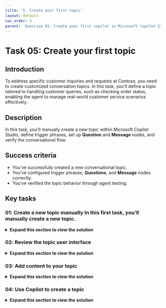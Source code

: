 ```yaml
---
title: '5. Create your first topic'
layout: default
nav_order: 5
parent: 'Exercise 01: Create your first copilot in Microsoft Copilot Studio'
---
```


# Task 05: Create your first topic

## Introduction

To address specific customer inquiries and requests at Contoso, you need to create customized conversation topics. In this task, you'll define a topic tailored to handling customer queries, such as checking order status, enabling the agent to manage real-world customer service scenarios effectively.

## Description

In this task, you'll manually create a new topic within Microsoft Copilot Studio, define trigger phrases, set up **Question** and **Message** nodes, and verify the conversational flow.

## Success criteria

-   You’ve successfully created a new conversational topic.
-   You’ve configured trigger phrases, **Questions**, and **Message** nodes correctly.
-   You’ve verified the topic behavior through agent testing.


## Key tasks

### 01: Create a new topic manually In this first task, you'll manually create a new topic.

<details markdown="block"> 
  <summary><strong>Expand this section to view the solution</strong></summary> 

1. In the same tab, select **Topics** on the top bar.

	![f9fqwoym.jpg](../../media/f9fqwoym.jpg)

1. Select **Add a topic**, then select **From blank**.

	![iebpj8wt.jpg](../../media/iebpj8wt.jpg)

1. Rename your topic title by selecting **Untitled** in the upper-left corner of the window, then enter `Check Order Status`.

	![ta1479st.jpg](../../media/ta1479st.jpg)

1. Within the **Trigger** node, under **Phrases**, select **Edit**.

	![aa07x0rq.jpg](../../media/aa07x0rq.jpg)

1. Under **Add phrases**, enter the following, then select **Enter** or the **+** button for each phrase.
	
	- `order status` 
	- `track my order` 
	- `where is my package` 
	- `check order status` 
	- `has my order shipped`

    ![ycn03ej5.jpg](../../media/ycn03ej5.jpg)
  	
1. Select the **Details** button in the upper-right of the main canvas pane.

	![qd9alxfd.jpg](../../media/qd9alxfd.jpg)

	{: .note }
	> This is where you can set a different **Display name** (what the end user will see) from the configured topic **Name** (what the maker sees).

	{: .important }
	> The **Display name** is used in case of disambiguation (for example, when multiple topics match a user utterance, the user is prompted to choose between two or three recognized topics, with a "Did you mean..." question.
    >
    > When generative AI orchestration is used instead of the built-in natural language understanding for topic triggering, the display name is called the Model display name and is used in addition to the Model description as part of the intent detection process.
    >
    > The **Details** pane is also where you can configure topic input and output variables. This is useful when the topic is invoked by another topic, or when generative AI orchestration is turned on, effectively using a large language model to slot fill the necessary variables and automatically prompt the user for missing inputs.

1. Select **Save** in the upper-right part of the canvas to save the topic.

	![541830on.jpg](../../media/541830on.jpg)

</details>

### 02: Review the topic user interface

<details markdown="block"> 
  <summary><strong>Expand this section to view the solution</strong></summary> 

Now that you've created your first topic, albeit without content except trigger phrases, you can explore the authoring user interface (UI) to become more familiar with it.

![zdndr6if.jpg](../../media/zdndr6if.jpg)

1. **Topic title** - The name of the topic you're currently editing, visible on the **Topics** page. 

1. **Productivity bar** - Where you have access to tools, such as cut, copy, paste, and delete for the nodes (**Messages**, **Questions**, and so on). 

1. **Copilot**, **Comments**, **Variables**, **Topic checker**, **Details**, **Analytics**, **Open code editor**, and **Reset to default** buttons - This area includes: Copilot, which helps you create and update topics using descriptions in natural language; **Comments**, where authors can collaborate and leave comments on nodes; the **Variables** menu, to see the list of topic-level and global variables, and their runtime value in the test tab; **Topic checker**, which you can run anytime from the authoring canvas to check if errors have occurred in your topic that the platform can detect (and if left unresolved would prevent you from publishing the agent); and **Details**, to access the topic properties. 

1. **More** - Analytics shows topic usage metrics; Open code editor switches the user interface from a no-code/low-code experience to a pro-code view of the underlying YAML configuration of the topic that developers can edit directly. For some system topics, a Reset to default option is available to revert the topic content to its original state. 

1. The **Save** button saves the topic changes. 

1. The **Topic details** menu allows the agent author to update the topic Name, Display name, Description, and Status (active/inactive). When generative AI orchestration is enabled, the display name is replaced with model display name, and model description becomes available. This menu also allows the configuration of inputs and outputs. The inputs can be automatically slot filled when using generative AI as the orchestrator. 

1. The **trigger switcher** button is present at the **Trigger** node of every topic. By default, new topics have the **Phrases** trigger (or are triggered by Copilot, when generative AI orchestration is enabled), but this can be switched to Message received, Event received, Activity received, Conversation update received, Invoke received, Redirect, and Inactivity. 

1. **Add a new node** - Allows the agent author to add activities to a topic, such as sending a message, asking a question, and adding a condition, to build the dialog logic. 

1. **Authoring canvas controls** - You can use these controls to navigate the authoring canvas, which can become large for extensive topics. The included controls are a map of the canvas, zoom, hand, selection, and reset. 

</details>

### 03: Add content to your topic

<details markdown="block"> 
  <summary><strong>Expand this section to view the solution</strong></summary> 

This task doesn't cover how to add a large amount of content to your topic; rather, it provides the steps to add a single **Question** node, **Message** node, and topic redirection so that you can become familiar with the overall process of creating a topic, testing, and publishing in Microsoft Copilot Studio. A subsequent exercise has more in-depth information about the authoring capabilities in Microsoft Copilot Studio.

The next section of this task covers foundational knowledge for understanding the central components of Microsoft Copilot Studio and creating topics.

As the author of an agent, you should use the **Question** node when you're expecting a response from the user, and you want to do something based on that information. The user response is stored in a variable, and **Question** nodes can also use entities and slot filling features, concepts that are covered later in this exercise.

The **Question** node uses many functions that a **Message** node does, such as rich text, speech authoring, and rich text response types such images, videos, and Adaptive Cards.

1. Select the **+** button below the **Trigger** node in the canvas, then select **Ask a question** to add a new **Question** node.

	![7dglonjg.jpg](../../media/7dglonjg.jpg)

1. In the text box, enter:

	`What would you like to do with your order?`

1. Select the entry under **Identify**, then select **User's entire response**. 

	![dmcb0hkl.jpg](../../media/dmcb0hkl.jpg)

	{: .important }
	> This node is asking the question after the topic is triggered about what the user wants to do. An upcoming exercise extends this task to using entities and slot filling.

1. Under **Save user response as**, the user response is saved as a variable named **Var1** by default. 

	Select **Var1**, then for the **Variable name** enter `OrderRequest`.

    ![wipm194z.jpg](../../media/wipm194z.jpg)

	{: .important }
	> It's best practice to always properly name variables so they can be clearly identified when you reference them in your logic. It also adds clarity when doing tests and checking the variable values at runtime.
    >
    > Customers and partners can define and follow naming conventions for their variables, for consistency and ease of maintenance.

	{: .important }
	> Question behavior can be customized by selecting the ellipsis, **Properties**, and **Question behavior**. From here, you can define if the question can be skipped, how many times it should be re-prompted to the user, validation rules, and what should happen if the user doesn't answer as expected.  
    >
    > You can also define whether a user can jump to another topic without answering the question, and you can define the list of topics that are allowed in case of interruption. It's best practice to define retry prompts in case the user doesn't understand what's expected from them the first time. It's then appropriate to be much more explicit with the user when trying to help them properly answer a question.
	>
	> **Fundamental knowledge: Message node**
	> - You can use the **Message** node to display a message to the user. This message can be simple based on the topic of the conversation. In direct contrast to the **Question** node, the **Message** node doesn't expect or store an answer from the user. The **Message** node also has rich text options that you can display in text, or advanced options like cards, images, videos, and Adaptive Cards.

	{: .important }
	> To make the agent sound more natural and human, you can configure message variations, so that the agent will send one of the configured messages, avoiding strict repetition of the same message.
	>
	> You can also use variables within **Message** nodes in the body of text displayed to the user, which is dynamic based on the data stored within the variables. This capability allows messages to be more personal, such as **Hello {System.User.FirstName}, I can get those order details for you, one moment**. 
    >
    > Variables can also store data to perform automation or calculations on them. Later exercises cover variables in more depth. 
    >
    > Lastly, you can also add Power Fx formulas to create even more dynamic content.

1. Select the **+** button below the **Question** node, then select **Send a message** to create a **Message** node. 

	![qk402n2v.jpg](../../media/qk402n2v.jpg)

1. Enter a message that acknowledges the customer's question: 

	`Thank you for your question!`

1. Select the **+** button below the **Message** node, select **Topic management**, select **Go to another topic**, then select **End of Conversation**.
	
	![wawkk3oa.jpg](../../media/wawkk3oa.jpg)

	{: .note }
	> This will redirect to a topic dedicated to ending a chat session, asking if the question has been answered, and suggesting filling out a customer satisfaction survey.

	{: .important }
	> It's best practice to end discrete dialog paths with the **End of Conversation** topic. That way, the end-user can confirm their question was addressed. When a user confirms, a customer satisfaction (CSAT) survey is displayed. Resolution rates and CSAT scores are both displayed in the agent analytics.

1. In the upper-right part of the canvas, select **Save** to save the topic.

	![pvfulgjl.jpg](../../media/pvfulgjl.jpg)

1. In the **Test your agent** pane, select the refresh icon in the upper-right corner of the pane to start a new conversation. 

	![01sxc5ks.jpg](../../media/01sxc5ks.jpg)

1. Enter this prompt twice to validate that the agent behaves as expected. 

	`I'd like to check the status of my order please`

	![hp9tmjye.jpg](../../media/hp9tmjye.jpg)


{: .important }
> Trigger phrases don't need to be an exact match of all the utterances a user might say.

</details>

### 04: Use Copilot to create a topic

<details markdown="block"> 
  <summary><strong>Expand this section to view the solution</strong></summary> 

Creating topics in Microsoft Copilot Studio is more effortless than before. Now, you can create a topic in Microsoft Copilot Studio by using natural language to describe what you want the topic to do. With the **Create from description with Copilot** feature, you can automatically build a topic, reducing some manual steps that you experienced from the first task in this exercise. In this task, you'll learn how simple and quick creating a topic with Copilot can be.

1. Select **Topics** on the top bar.

	![f9fqwoym.jpg](../../media/f9fqwoym.jpg)

1. Select **Add a topic**, then select **Create from description with Copilot**. 

	![pwiy8m09.jpg](../../media/pwiy8m09.jpg)

1. Enter the following in the new window:

    | Item | Value |
    |----------|---------------------------------------------------------|
    | **Name your topic** | `Support Ticket` |
    | **Create a topic to** | `Create a support ticket, including a title, severity (high / medium / low), description and an email address to send update notifications to. Define variables following this naming pattern: Topic.TicketTitle.` |

1. Select **Create** in the lower-right corner of the pane
 	
	![dndgz6g7.jpg](../../media/dndgz6g7.jpg)

	{: .note }
	> Copilot creates your topic, including trigger phrases, **Question** nodes, entity selection, variable naming, and **Message** node confirmation.

1. If the **Edit with Copilot** pane is not already open, select **Copilot** at the top of the canvas. 

	![j7xhdf8b.jpg](../../media/j7xhdf8b.jpg)

1. In the **Edit with Copilot** pane, under **What do you want to do?**, add the additional instructions below, then select **Update**.

	`Before the last message, ask a question to find out the user's preferred contact method, choosing from email, phone or SMS.`

	![50zag8tq.jpg](../../media/50zag8tq.jpg)

	{: .note }
	> Copilot automatically adds a **Question** node at the bottom of the canvas, which asks the customer for their contact method and stores their choice in a variable.

	![lomv7en4.jpg](../../media/lomv7en4.jpg)

	{: .warning }
	> Skip this step if you run into the following error:
	>
	> ![p17qtbu1.jpg](../../media/p17qtbu1.jpg)

	{: .important }
	> The Copilot feature in Microsoft Copilot Studio drastically reduces authoring time, allowing you to create new topics and edit topics by using natural language. 
    >
    > Additionally, the **Edit with Copilot** panel shows what updates have been created, and it provides suggestions for what you can update in your topic.

1. Select **Save** in the upper-right part of the canvas to save the topic.

</details>